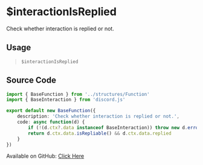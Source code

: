 # $interactionIsReplied
Check whether interaction is replied or not.
## Usage
> `$interactionIsReplied`
## Source Code
```ts
import { BaseFunction } from '../structures/Function'
import { BaseInteraction } from 'discord.js'

export default new BaseFunction({
    description: 'Check whether interaction is replied or not.',
    code: async function(d) {
        if (!(d.ctx?.data instanceof BaseInteraction)) throw new d.error(d, 'disallowed', d.function?.name!, 'interactions')
        return d.ctx.data.isRepliable() && d.ctx.data.replied
    }
})

```
Available on GitHub: [Click Here](https://github.com/Cyberghxst/bdjs/blob/v1/src/functions/interactionIsReplied.ts)